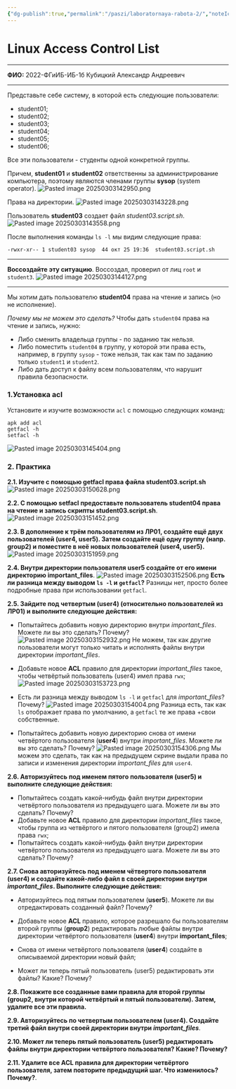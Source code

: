```yaml
---
{"dg-publish":true,"permalink":"/paszi/laboratornaya-rabota-2/","noteIcon":""}
---
```



# Linux Access Control List
---

**ФИО:** 2022-ФГиИБ-ИБ-1б Кубицкий Александр Андреевич

---
Представьте себе систему, в которой есть следующие пользователи:

- student01;
- student02;
- student03;
- student04;
- student05;
- student06;

Все эти пользователи - студенты одной конкретной группы.

Причем, **student01** и **student02** ответственны за администрирование компьютера, поэтому являются членами группы **sysop** (system operator).
![Pasted image 20250303142950.png](/img/user/Pasted%20image%2020250303142950.png)

Права на директории.
![Pasted image 20250303143228.png](/img/user/Pasted%20image%2020250303143228.png)

Пользователь **student03** создает файл _student03.script.sh_.
![Pasted image 20250303143558.png](/img/user/Pasted%20image%2020250303143558.png)

После выполнения команды `ls -l` мы видим следующие права:

```
-rwxr-xr-- 1 student03 sysop  44 окт 25 19:36  student03.script.sh
```

---

**Воссоздайте эту ситуацию**.
Воссоздал, проверил от лиц `root` и `student3`.
![Pasted image 20250303144127.png](/img/user/Pasted%20image%2020250303144127.png)

---

Мы хотим дать пользователю **student04** права на чтение и запись (но не исполнение).

_Почему мы не можем это сделать?_
Чтобы дать `student04` права на чтение и запись, нужно:
- Либо сменить владельца группы - по заданию так нельзя.
- Либо поместить `student04` в группу, у которой эти права есть, например, в группу `sysop` - тоже нельзя, так как там по заданию только `student1` и `student2`.
- Либо дать доступ к файлу всем пользователям, что нарушит правила безопасности.
### 1.Установка acl

Установите и изучите возможности `acl` с помощью следующих команд:

```
apk add acl
getfacl -h
setfacl -h
```
![Pasted image 20250303145404.png](/img/user/Pasted%20image%2020250303145404.png)
### 2. Практика

**2.1. Изучите с помощью getfacl права файла student03.script.sh**
![Pasted image 20250303150628.png](/img/user/Pasted%20image%2020250303150628.png)

**2.2. С помощью setfacl предоставьте пользователь student04 права на чтение и запись скрипты student03.script.sh**.
![Pasted image 20250303151452.png](/img/user/Pasted%20image%2020250303151452.png)

**2.3. В дополнение к трём пользователям из ЛР01, создайте ещё двух пользователей (user4, user5). Затем создайте ещё одну группу (напр. group2) и поместите в неё новых пользователей (user4, user5).**
![Pasted image 20250303151959.png](/img/user/Pasted%20image%2020250303151959.png)

**2.4. Внутри директории пользователя user5 создайте от его имени директорию important_files**.
![Pasted image 20250303152506.png](/img/user/Pasted%20image%2020250303152506.png)
**Есть ли разница между выводом `ls -l` и `getfacl`?**
Разницы нет, просто более подробные права при использовании `getfacl`.

**2.5. Зайдите под четвертым (user4) (относительно пользователей из ЛР01) и выполните следующие действия:**

- Попытайтесь добавить новую директорию внутри _important_files_. Можете ли вы это сделать? Почему?
![Pasted image 20250303152932.png](/img/user/Pasted%20image%2020250303152932.png)
Не можем, так как другие пользователи могут только читать и исполнять файлы внутри директории *important_files*.

- Добавьте новое **ACL** правило для директории _important_files_ такое, чтобы четвёртый пользователь (user4) имел права `rwx`;
![Pasted image 20250303153723.png](/img/user/Pasted%20image%2020250303153723.png)
- Есть ли разница между выводом `ls -l` и `getfacl` для _important_files_? Почему?
![Pasted image 20250303154004.png](/img/user/Pasted%20image%2020250303154004.png)
Разница есть, так как `ls` отображает права по умолчанию, а `getfacl` те же права +свои собственные.

- Попытайтесь добавить новую директорию снова от имени четвёртого пользователя (**user4**) внутри _important_files_. Можете ли вы это сделать? Почему?
![Pasted image 20250303154306.png](/img/user/Pasted%20image%2020250303154306.png)
Мы можем это сделать, так как на предыдущем скрине выдали права по записи и изменения директории _important_files_ для `user4`.

**2.6. Авторизуйтесь под именем пятого пользователя (user5) и выполните следующие действия:**

- Попытайтесь создать какой-нибудь файл внутри директории четвёртого пользователя из предыдущего шага. Можете ли вы это сделать? Почему?
- Добавьте новое **ACL** правило для директории _important_files_ такое, чтобы группа из четвёртого и пятого пользователя (group2) имела права `rwx`;
- Попытайтесь создать какой-нибудь файл внутри директории четвёртого пользователя из предыдущего шага. Можете ли вы это сделать? Почему?

**2.7. Снова авторизуйтесь под именем чётвертого пользователя (user4) и создайте какой-либо файл в своей директории внутри _important_files_. Выполните следующие действия:**

- Авторизуйтесь под пятым пользователем (**user5**). Можете ли вы отредактировать созданный файл? Почему?
    
- Добавьте новое **ACL** правило, которое разрешало бы пользователям второй группы (**group2**) редактировать любые файлы внутри директории четвёртого пользователя (**user4**) внутри **important_files**;
    
- Снова от имени четвёртого пользователя (**user4**) создайте в описываемой директории новый файл;
    
- Может ли теперь пятый пользователь (user5) редактировать эти файлы? Какие? Почему?
    

**2.8. Покажите все созданные вами правила для второй группы (group2, внутри которой четвёртый и пятый пользователи). Затем, удалите все эти правила.**

**2.9. Авторизуйтесь по четвертым пользователем (user4). Создайте третий файл внутри своей директории внутри _important_files_**.

**2.10. Может ли теперь пятый пользователь (user5) редактировать файлы внутри директории четвёртого пользователя? Какие? Почему?**

**2.11. Удалите все ACL правила для директории четвёртого пользователя, затем повторите предыдущий шаг. Что изменилось? Почему?**.